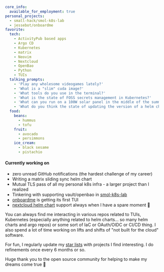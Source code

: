 ```yaml
core_info:
  available_for_employment: true
personal_projects:
  - small-hack/smol-k8s-lab
  - jessebot/onboardme
favorite:
  tech:
    - ActivityPub based apps
    - Argo CD
    - Kubernetes
    - matrix
    - Neovim
    - Nextcloud
    - OpenBao
    - Python
    - TUIs
  talking_prompts:
    - 'Play any wholesome videogames lately?'
    - 'What is a "slim" cuda image?'
    - 'What tools do you use in the terminal?'
    - 'What is the state of FOSS secrets management in Kubernetes?'
    - 'What can you run on a 100W solar panel in the middle of the summer?'
    - 'What do you think the state of updating the version of a helm chart is?'
  food:
    beans:
      - hummus
      - tofu
    fruit:
      - avocado
      - persimmons
    ice_cream:
      - black sesame
      - pistachio
```

#### Currently working on

- zero unread GitHub notifications (the hardest challenge of my career)
- Writing a matrix sliding sync helm chart
- Mutual TLS pass of all my personal k8s infra - a larger project than I realized
- Tinkering with supporting vault/openbao in [smol-k8s-lab](https://github.com/small-hack/smol-k8s-lab)
- [onboardme](https://github.com/jessebot/onboardme/tree/feature/add-tui) is getting its first TUI
- [nextcloud helm chart](https://github.com/nextcloud/helm) support always when I have a spare moment 🩵

You can always find me interacting in various repos related to TUIs, Kubernetes (especially anything related to helm charts... so many helm charts and argo repos) or some sort of IaC or OAuth/OIDC or CI/CD thing. I also spend a lot of time working on lifts and shifts of "not built for the cloud" software.

For fun, I regularly update my [star lists](https://github.com/jessebot?tab=stars) with projects I find interesting. I do refinements once every 6 months or so.

Huge thank you to the open source community for helping to make my dreams come true 💙
